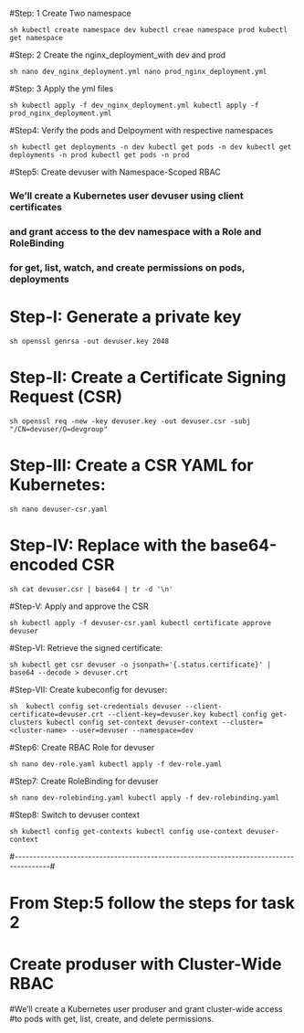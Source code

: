 #Step: 1 Create Two namespace 

``sh
kubectl create namespace dev
kubectl creae namespace prod
kubectl get namespace
``

#Step: 2 Create the nginx_deployment_with dev and prod

``sh
nano dev_nginx_deployment.yml
nano prod_nginx_deployment.yml
``

#Step: 3 Apply the yml files 

``sh
kubectl apply -f dev_nginx_deployment.yml
kubectl apply -f prod_nginx_deployment.yml
``

#Step4: Verify the pods and Delpoyment with respective namespaces

``sh
kubectl get deployments -n dev
kubectl get pods -n dev
kubectl get deployments -n prod
kubectl get pods -n prod
``

#Step5: Create devuser with Namespace-Scoped RBAC

### We’ll create a Kubernetes user devuser using client certificates
### and grant access to the dev namespace with a Role and RoleBinding 
### for get, list, watch, and create permissions on pods, deployments

# Step-I: Generate a private key

``sh
openssl genrsa -out devuser.key 2048
``

# Step-II: Create a Certificate Signing Request (CSR)

``sh
openssl req -new -key devuser.key -out devuser.csr -subj "/CN=devuser/O=devgroup"
``

# Step-III: Create a CSR YAML for Kubernetes:

``sh
nano devuser-csr.yaml
``

# Step-IV: Replace <base64-encoded-csr> with the base64-encoded CSR

``sh
cat devuser.csr | base64 | tr -d '\n'
``

#Step-V: Apply and approve the CSR

``sh
kubectl apply -f devuser-csr.yaml
kubectl certificate approve devuser
``

#Step-VI: Retrieve the signed certificate:

``sh
kubectl get csr devuser -o jsonpath='{.status.certificate}' | base64 --decode > devuser.crt
``

#Step-VII: Create kubeconfig for devuser:

``sh 
kubectl config set-credentials devuser --client-certificate=devuser.crt --client-key=devuser.key
kubectl config get-clusters
kubectl config set-context devuser-context --cluster=<cluster-name> --user=devuser --namespace=dev
``

#Step6: Create RBAC Role for devuser

``sh
nano dev-role.yaml
kubectl apply -f dev-role.yaml
``

#Step7: Create RoleBinding for devuser

``sh
nano dev-rolebinding.yaml
kubectl apply -f dev-rolebinding.yaml
``

#Step8: Switch to devuser context

``sh
kubectl config get-contexts
kubectl config use-context devuser-context
``

#---------------------------------------------------------------------------------------#

# From Step:5 follow the steps for task 2

# Create produser with Cluster-Wide RBAC
#We’ll create a Kubernetes user produser and grant cluster-wide access 
#to pods with get, list, create, and delete permissions.

